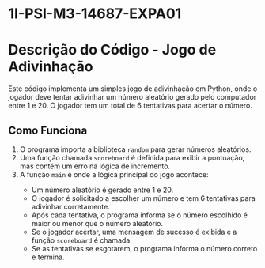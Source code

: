 # 1I-PSI-M3-14687-EXPA01
<h1>Descrição do Código - Jogo de Adivinhação</h1>
    <p>Este código implementa um simples jogo de adivinhação em Python, onde o jogador deve tentar adivinhar um número aleatório gerado pelo computador entre 1 e 20. O jogador tem um total de 6 tentativas para acertar o número.</p>
<h2>Como Funciona</h2>
    <ol>
        <li>O programa importa a biblioteca <code>random</code> para gerar números aleatórios.</li>
        <li>Uma função chamada <code>scoreboard</code> é definida para exibir a pontuação, mas contém um erro na lógica de incremento.</li>
        <li>A função <code>main</code> é onde a lógica principal do jogo acontece:</li>
        <ul>
            <li>Um número aleatório é gerado entre 1 e 20.</li>
            <li>O jogador é solicitado a escolher um número e tem 6 tentativas para adivinhar corretamente.</li>
            <li>Após cada tentativa, o programa informa se o número escolhido é maior ou menor que o número aleatório.</li>
            <li>Se o jogador acertar, uma mensagem de sucesso é exibida e a função <code>scoreboard</code> é chamada.</li>
            <li>Se as tentativas se esgotarem, o programa informa o número correto e termina.</li>
        </ul>

